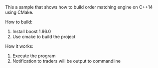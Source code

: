 This a sample that shows how to build order matching engine on C++14 using CMake.

How to build:
1. Install boost 1.66.0
2. Use cmake to build the project

How it works:
1. Execute the program
2. Notification to traders will be output to commandline
